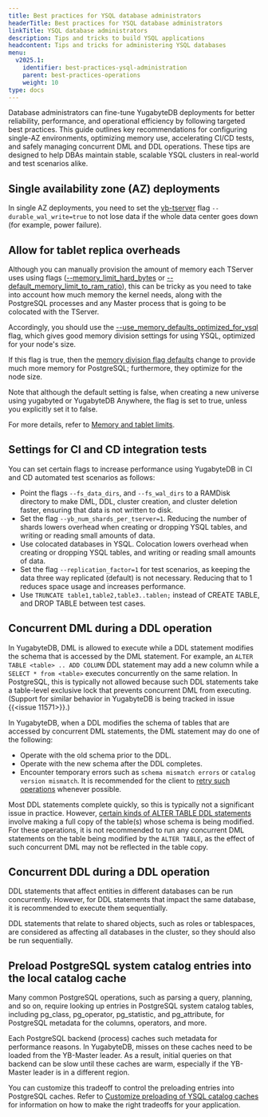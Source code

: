 ```yaml
---
title: Best practices for YSQL database administrators
headerTitle: Best practices for YSQL database administrators
linkTitle: YSQL database administrators
description: Tips and tricks to build YSQL applications
headcontent: Tips and tricks for administering YSQL databases
menu:
  v2025.1:
    identifier: best-practices-ysql-administration
    parent: best-practices-operations
    weight: 10
type: docs
---
```


Database administrators can fine-tune YugabyteDB deployments for better reliability, performance, and operational efficiency by following targeted best practices. This guide outlines key recommendations for configuring single-AZ environments, optimizing memory use, accelerating CI/CD tests, and safely managing concurrent DML and DDL operations. These tips are designed to help DBAs maintain stable, scalable YSQL clusters in real-world and test scenarios alike.

## Single availability zone (AZ) deployments

In single AZ deployments, you need to set the [yb-tserver](../../../reference/configuration/yb-tserver) flag `--durable_wal_write=true` to not lose data if the whole data center goes down (for example, power failure).

## Allow for tablet replica overheads

Although you can manually provision the amount of memory each TServer uses using flags ([--memory_limit_hard_bytes](../../../reference/configuration/yb-tserver/#memory-limit-hard-bytes) or [--default_memory_limit_to_ram_ratio](../../../reference/configuration/yb-tserver/#default-memory-limit-to-ram-ratio)), this can be tricky as you need to take into account how much memory the kernel needs, along with the PostgreSQL processes and any Master process that is going to be colocated with the TServer.

Accordingly, you should use the [--use_memory_defaults_optimized_for_ysql](../../../reference/configuration/yb-tserver/#use-memory-defaults-optimized-for-ysql) flag, which gives good memory division settings for using YSQL, optimized for your node's size.

If this flag is true, then the [memory division flag defaults](../../../reference/configuration/yb-tserver/#memory-division-flags) change to provide much more memory for PostgreSQL; furthermore, they optimize for the node size.

Note that although the default setting is false, when creating a new universe using yugabyted or YugabyteDB Anywhere, the flag is set to true, unless you explicitly set it to false.

For more details, refer to [Memory and tablet limits](../../../deploy/checklist/#memory-and-tablet-limits).

## Settings for CI and CD integration tests

You can set certain flags to increase performance using YugabyteDB in CI and CD automated test scenarios as follows:

- Point the flags `--fs_data_dirs`, and `--fs_wal_dirs` to a RAMDisk directory to make DML, DDL, cluster creation, and cluster deletion faster, ensuring that data is not written to disk.
- Set the flag `--yb_num_shards_per_tserver=1`. Reducing the number of shards lowers overhead when creating or dropping YSQL tables, and writing or reading small amounts of data.
- Use colocated databases in YSQL. Colocation lowers overhead when creating or dropping YSQL tables, and writing or reading small amounts of data.
- Set the flag `--replication_factor=1` for test scenarios, as keeping the data three way replicated (default) is not necessary. Reducing that to 1 reduces space usage and increases performance.
- Use `TRUNCATE table1,table2,table3..tablen;` instead of CREATE TABLE, and DROP TABLE between test cases.

## Concurrent DML during a DDL operation

In YugabyteDB, DML is allowed to execute while a DDL statement modifies the schema that is accessed by the DML statement. For example, an `ALTER TABLE <table> .. ADD COLUMN` DDL statement may add a new column while a `SELECT * from <table>` executes concurrently on the same relation. In PostgreSQL, this is typically not allowed because such DDL statements take a table-level exclusive lock that prevents concurrent DML from executing. (Support for similar behavior in YugabyteDB is being tracked in issue {{<issue 11571>}}.)

In YugabyteDB, when a DDL modifies the schema of tables that are accessed by concurrent DML statements, the DML statement may do one of the following:

- Operate with the old schema prior to the DDL.
- Operate with the new schema after the DDL completes.
- Encounter temporary errors such as `schema mismatch errors` or `catalog version mismatch`. It is recommended for the client to [retry such operations](https://www.yugabyte.com/blog/retry-mechanism-spring-boot-app/) whenever possible.

Most DDL statements complete quickly, so this is typically not a significant issue in practice. However, [certain kinds of ALTER TABLE DDL statements](../../../api/ysql/the-sql-language/statements/ddl_alter_table/#alter-table-operations-that-involve-a-table-rewrite) involve making a full copy of the table(s) whose schema is being modified. For these operations, it is not recommended to run any concurrent DML statements on the table being modified by the `ALTER TABLE`, as the effect of such concurrent DML may not be reflected in the table copy.

## Concurrent DDL during a DDL operation

DDL statements that affect entities in different databases can be run concurrently. However, for DDL statements that impact the same database, it is recommended to execute them sequentially.

DDL statements that relate to shared objects, such as roles or tablespaces, are considered as affecting all databases in the cluster, so they should also be run sequentially.

## Preload PostgreSQL system catalog entries into the local catalog cache

Many common PostgreSQL operations, such as parsing a query, planning, and so on, require looking up entries in PostgreSQL system catalog tables, including pg_class, pg_operator, pg_statistic, and pg_attribute, for PostgreSQL metadata for the columns, operators, and more.

Each PostgreSQL backend (process) caches such metadata for performance reasons. In YugabyteDB, misses on these caches need to be loaded from the YB-Master leader. As a result, initial queries on that backend can be slow until these caches are warm, especially if the YB-Master leader is in a different region.

You can customize this tradeoff to control the preloading entries into PostgreSQL caches. Refer to [Customize preloading of YSQL catalog caches](../ysql-catalog-cache-tuning-guide/) for information on how to make the right tradeoffs for your application.
